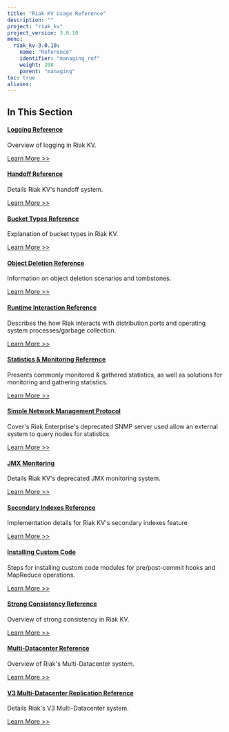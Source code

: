 ```yaml
---
title: "Riak KV Usage Reference"
description: ""
project: "riak_kv"
project_version: 3.0.10
menu:
  riak_kv-3.0.10:
    name: "Reference"
    identifier: "managing_ref"
    weight: 208
    parent: "managing"
toc: true
aliases:
---
```


[ref log]: ./logging
[ref handoff]: ./handoff
[ref bucket types]: ./bucket-types
[ref obj del]: ./object-deletion/
[ref runtime]: ./runtime-interaction/
[ref monitoring]: ./statistics-monitoring
[ref snmp]: ./snmp
[ref jmx]: ./jmx
[ref 2i]: ./secondary-indexes
[ref custom code]: ./custom-code
[ref strong consistency]: ./strong-consistency
[ref mdc]: ./multi-datacenter
[ref v3 mdc]: ./v3-multi-datacenter
[ref v2 mdc]: ./v2-multi-datacenter
[ref arch]: ./architecture

## In This Section

#### [Logging Reference][ref log]

Overview of logging in Riak KV.

[Learn More >>][ref log]


#### [Handoff Reference][ref handoff]

Details Riak KV's handoff system.

[Learn More >>][ref handoff]


#### [Bucket Types Reference][ref bucket types]

Explanation of bucket types in Riak KV.

[Learn More >>][ref bucket types]


#### [Object Deletion Reference][ref obj del]

Information on object deletion scenarios and tombstones.

[Learn More >>][ref obj del]


#### [Runtime Interaction Reference][ref runtime]

Describes the how Riak interacts with distribution ports and operating system
processes/garbage collection.

[Learn More >>][ref runtime]


#### [Statistics & Monitoring Reference][ref monitoring]

Presents commonly monitored & gathered statistics, as well as solutions for monitoring and gathering statistics.

[Learn More >>][ref monitoring]


#### [Simple Network Management Protocol][ref snmp]

Cover's Riak Enterprise's deprecated SNMP server used allow an external system to query nodes for statistics.

[Learn More >>][ref snmp]


#### [JMX Monitoring][ref jmx]

Details Riak KV's deprecated JMX monitoring system.

[Learn More >>][ref jmx]


#### [Secondary Indexes Reference][ref 2i]

Implementation details for Riak KV's secondary indexes feature

[Learn More >>][ref 2i]


#### [Installing Custom Code][ref custom code]

Steps for installing custom code modules for pre/post-commit hooks and MapReduce operations.

[Learn More >>][ref custom code]


#### [Strong Consistency Reference][ref strong consistency]

Overview of strong consistency in Riak KV.

[Learn More >>][ref strong consistency]


#### [Multi-Datacenter Reference][ref mdc]

Overview of Riak's Multi-Datacenter system.

[Learn More >>][ref mdc]


#### [V3 Multi-Datacenter Replication Reference][ref v3 mdc]

Details Riak's V3 Multi-Datacenter system.

[Learn More >>][ref v3 mdc]




